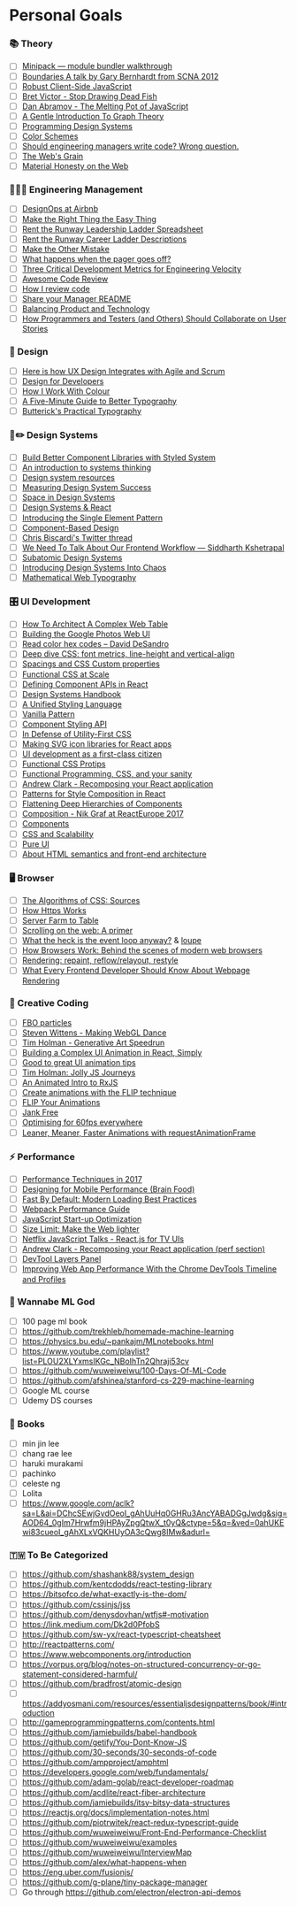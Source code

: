 # Personal Goals

### 📚 Theory

- [ ] [Minipack — module bundler walkthrough](https://github.com/ronami/minipack/blob/master/src/minipack.js)
- [ ] [Boundaries A talk by Gary Bernhardt from SCNA 2012](https://www.destroyallsoftware.com/talks/boundaries)
- [ ] [Robust Client-Side JavaScript](https://molily.de/robust-javascript)
- [ ] [Bret Victor - Stop Drawing Dead Fish](https://www.youtube.com/watch?v=KUDh6sCtm8s)
- [ ] [Dan Abramov - The Melting Pot of JavaScript](https://www.youtube.com/watch?v=G39lKaONAlA)
- [ ] [A Gentle Introduction To Graph Theory](https://medium.com/basecs/a-gentle-introduction-to-graph-theory-77969829ead8)
- [ ] [Programming Design Systems](https://programmingdesignsystems.com/introduction)
- [ ] [Color Schemes](https://programmingdesignsystems.com/color/color-schemes)
- [ ] [Should engineering managers write code? Wrong question.](https://building.coursera.org/blog/2016/12/01/should-engineering-managers-write-code-wrong-question)
- [ ] [The Web's Grain](https://frankchimero.com/writing/the-webs-grain/)
- [ ] [Material Honesty on the Web](https://alistapart.com/article/material-honesty-on-the-web)

### 👨🏽‍💻 Engineering Management

- [ ] [DesignOps at Airbnb](https://airbnb.design/designops-airbnb/)
- [ ] [Make the Right Thing the Easy Thing](https://jlengstorf.github.io/presentations/make-the-right-thing-the-easy-thing)
- [ ] [Rent the Runway Leadership Ladder Spreadsheet](https://docs.google.com/spreadsheets/d/1k4sO6pyCl_YYnf0PAXSBcX776rNcTjSOqDxZ5SDty-4/edit#gid=0)
- [ ] [Rent the Runway Career Ladder Descriptions](https://docs.google.com/document/d/1SxmQBrDZvj16veuc2OVO0wUX7a7vEKPM-57dNLXhuEk/edit)
- [ ] [Make the Other Mistake](https://medium.com/@mrabkin/make-the-other-mistake-7f449077839b)
- [ ] [What happens when the pager goes off?](https://increment.com/on-call/when-the-pager-goes-off)
- [ ] [Three Critical Development Metrics for Engineering Velocity](https://circleci.com/resources/velocity-report/)
- [ ] [Awesome Code Review](https://github.com/joho/awesome-code-review)
- [ ] [How I review code](https://engineering.tumblr.com/post/170040992289/how-i-review-code)
- [ ] [Share your Manager README](https://matthewnewkirk.com/2017/09/20/share-your-manager-readme/0)
- [ ] [Balancing Product and Technology](https://dev.actualbudget.com/balancing-product-technology/)
- [ ] [How Programmers and Testers (and Others) Should Collaborate on User Stories](https://www.mountaingoatsoftware.com/blog/how-programmers-and-testers-and-others-should-collaborate-on-user-stories)

### 🎨 Design

- [ ] [Here is how UX Design Integrates with Agile and Scrum](https://medium.com/swlh/here-is-how-ux-design-integrates-with-agile-and-scrum-4f3cf8c10e24)
- [ ] [Design for Developers](https://frontendmasters.com/workshops/design-for-devs)
- [ ] [How I Work With Colour](https://medium.com/@JustinMezzell/how-i-work-with-color-8439c98ae5ed)
- [ ] [A Five-Minute Guide to Better Typography](https://www.pierrickcalvez.com/journal/a-five-minutes-guide-to-better-typography)
- [ ] [Butterick's Practical Typography](https://practicaltypography.com)

### 📐✏️ Design Systems

- [ ] [Build Better Component Libraries with Styled System](https://medium.com/styled-components/build-better-component-libraries-with-styled-system-4951653d54ee)
- [ ] [An introduction to systems thinking](http://www.academia.edu/3317732/Systems_one_An_introduction_to_systems_thinking)
- [ ] [Design system resources](https://medium.com/zendesk-creative-blog/design-system-resources-b9119ddf9790)
- [ ] [Measuring Design System Success](https://medium.com/eightshapes-llc/measuring-design-system-success-d0513a93dd96)
- [ ] [Space in Design Systems](https://medium.com/eightshapes-llc/space-in-design-systems-188bcbae0d62)
- [ ] [Design Systems & React](https://github-ds.now.sh)
- [ ] [Introducing the Single Element Pattern](https://medium.freecodecamp.org/introducing-the-single-element-pattern-dfbd2c295c5d)
- [ ] [Component-Based Design](https://medium.com/@_alanbsmith/component-based-design-168811e0c4ab)
- [ ] [Chris Biscardi's Twitter thread](https://twitter.com/chrisbiscardi/status/976363118656831489)
- [ ] [We Need To Talk About Our Frontend Workflow — Siddharth Kshetrapal](https://www.youtube.com/watch?v=bLgZwFRYTJ4)
- [ ] [Subatomic Design Systems](https://daneden.me/2018/01/05/subatomic-design-systems)
- [ ] [Introducing Design Systems Into Chaos](https://www.rethinkhq.com/videos/introducing-design-systems-into-chaos-diana-mounter-github)
- [ ] [Mathematical Web Typography](http://jxnblk.com/writing/posts/mathematical-web-typography)

### 🎛 UI Development

- [ ] [How To Architect A Complex Web Table](https://www.smashingmagazine.com/2019/02/complex-web-tables/)
- [ ] [Building the Google Photos Web UI](https://medium.com/google-design/google-photos-45b714dfbed1)
- [ ] [Read color hex codes – David DeSandro](https://www.youtube.com/watch?v=eqZqx6lRPe0)
- [ ] [Deep dive CSS: font metrics, line-height and vertical-align](https://iamvdo.me/en/blog/css-font-metrics-line-height-and-vertical-align)
- [ ] [Spacings and CSS Custom properties](https://voices.basedesign.com/spacings-and-css-custom-properties-bdae00eaf3f1)
- [ ] [Functional CSS at Scale](http://assets.eli.wtf/talks/functional-css-scotland-2018/#/)
- [ ] [Defining Component APIs in React](http://jxnblk.com/writing/posts/defining-component-apis-in-react/)
- [ ] [Design Systems Handbook](https://www.designbetter.co/design-systems-handbook)
- [ ] [A Unified Styling Language](https://medium.com/seek-blog/a-unified-styling-language-d0c208de2660)
- [ ] [Vanilla Pattern](https://coggle.it/diagram/V0hkiP976OIbGpy8/t/vanilla-pattern)
- [ ] [Component Styling API](http://mrmrs.github.io/writing/2018/06/18/component-styling-api/)
- [ ] [In Defense of Utility-First CSS](https://frontstuff.io/in-defense-of-utility-first-css#it-bloats-the-html)
- [ ] [Making SVG icon libraries for React apps](http://nicolasgallagher.com/making-svg-icon-libraries-for-react-apps/)
- [ ] [UI development as a first-class citizen](http://mrmrs.github.io/writing/2016/04/21/developing-ui/)
- [ ] [Functional CSS Protips](https://github.com/chibicode/react-functional-css-protips)
- [ ] [Functional Programming, CSS, and your sanity](http://www.jon.gold/2015/07/functional-css)
- [ ] [Andrew Clark - Recomposing your React application](https://www.youtube.com/watch?v=zD_judE-bXk)
- [ ] [Patterns for Style Composition in React](http://jxnblk.com/writing/posts/patterns-for-style-composition-in-react)
- [ ] [Flattening Deep Hierarchies of Components](http://varun.ca/flattening-deep-hierarchies-of-components/)
- [ ] [Composition - Nik Graf at ReactEurope 2017](https://www.youtube.com/watch?v=qJgff2spvzM)
- [ ] [Components](http://jxnblk.com/writing/posts/components/)
- [ ] [CSS and Scalability](http://mrmrs.github.io/writing/2016/03/24/scalable-css)
- [ ] [Pure UI](https://rauchg.com/2015/pure-ui#)
- [ ] [About HTML semantics and front-end architecture](http://nicolasgallagher.com/about-html-semantics-front-end-architecture/)

### 🖥️ Browser

- [ ] [The Algorithms of CSS: Sources](https://notlaura.com/algorithms-of-css-sources)
- [ ] [How Https Works](https://howhttps.works)
- [ ] [Server Farm to Table](http://jenna.is/slides/server-farm-to-table-annotated.pdf)
- [ ] [Scrolling on the web: A primer](https://blogs.windows.com/msedgedev/2017/03/08/scrolling-on-the-web/)
- [ ] [What the heck is the event loop anyway?](https://www.youtube.com/watch?v=8aGhZQkoFbQ) & [loupe](http://latentflip.com/loupe)
- [ ] [How Browsers Work: Behind the scenes of modern web browsers](https://www.html5rocks.com/en/tutorials/internals/howbrowserswork)
- [ ] [Rendering: repaint, reflow/relayout, restyle](http://www.phpied.com/rendering-repaint-reflowrelayout-restyle)
- [ ] [What Every Frontend Developer Should Know About Webpage Rendering](http://frontendbabel.info/articles/webpage-rendering-101)

### 💽 Creative Coding

- [ ] [FBO particles](http://barradeau.com/blog/?p=621)
- [ ] [Steven Wittens - Making WebGL Dance](https://www.youtube.com/watch?v=GNO_CYUjMK8)
- [ ] [Tim Holman - Generative Art Speedrun](https://www.youtube.com/watch?v=4Se0_w0ISYk&t=758s)
- [ ] [Building a Complex UI Animation in React, Simply](https://css-tricks.com/building-a-complex-ui-animation-in-react-simply/)
- [ ] [Good to great UI animation tips](https://uxdesign.cc/good-to-great-ui-animation-tips-7850805c12e5)
- [ ] [Tim Holman: Jolly JS Journeys](https://www.youtube.com/watch?v=iGPzwotXgfk)
- [ ] [An Animated Intro to RxJS](https://css-tricks.com/animated-intro-rxjs/)
- [ ] [Create animations with the FLIP technique](http://www.creativebloq.com/features/create-animations-with-the-flip-technique)
- [ ] [FLIP Your Animations](https://aerotwist.com/blog/flip-your-animations/)
- [ ] [Jank Free](http://jankfree.org)
- [ ] [Optimising for 60fps everywhere](https://engineering.gosquared.com/optimising-60fps-everywhere-in-javascript)
- [ ] [Leaner, Meaner, Faster Animations with requestAnimationFrame](https://www.html5rocks.com/en/tutorials/speed/animations)

### ⚡ Performance

- [ ] [Performance Techniques in 2017](https://github.com/manucorporat/perf-apis-2/blob/master/performance-techniques.pdf)
- [ ] [Designing for Mobile Performance (Brain Food)](https://www.awwwards.com/brainfood-mobile-performance-vol3.pdf)
- [ ] [Fast By Default: Modern Loading Best Practices](https://www.youtube.com/watch?v=_srJ7eHS3IM)
- [ ] [Webpack Performance Guide](https://developers.google.com/web/fundamentals/performance/webpack/)
- [ ] [JavaScript Start-up Optimization](https://developers.google.com/web/fundamentals/performance/optimizing-content-efficiency/javascript-startup-optimization/)
- [ ] [Size Limit: Make the Web lighter](https://evilmartians.com/chronicles/size-limit-make-the-web-lighter)
- [ ] [Netflix JavaScript Talks - React.js for TV UIs](https://www.youtube.com/watch?v=5sETJs2_jwo&feature=youtu.be&t=15m55s)
- [ ] [Andrew Clark - Recomposing your React application (perf section)](https://www.youtube.com/watch?v=zD_judE-bXk&feature=youtu.be&t=19m10s)
- [ ] [DevTool Layers Panel](https://www.youtube.com/watch?v=6je49J67TQk&list=PLNYkxOF6rcIBz9ACEQRmO9Lw8PW7vn0lr&index=1)
- [ ] [Improving Web App Performance With the Chrome DevTools Timeline and Profiles](https://addyosmani.com/blog/performance-optimisation-with-timeline-profiles/)

### 🤖 Wannabe ML God

- [ ] 100 page ml book
- [ ] https://github.com/trekhleb/homemade-machine-learning
- [ ] https://physics.bu.edu/~pankajm/MLnotebooks.html
- [ ] https://www.youtube.com/playlist?list=PLOU2XLYxmsIKGc_NBoIhTn2Qhraji53cv
- [ ] https://github.com/wuweiweiwu/100-Days-Of-ML-Code
- [ ] https://github.com/afshinea/stanford-cs-229-machine-learning
- [ ] Google ML course
- [ ] Udemy DS courses

### 📖 Books

- [ ] min jin lee
- [ ] chang rae lee
- [ ] haruki murakami
- [ ] pachinko
- [ ] celeste ng
- [ ] Lolita
- [ ] https://www.google.com/aclk?sa=L&ai=DChcSEwjGvdOeoI_gAhUuHq0GHRu3AncYABADGgJwdg&sig=AOD64_0gIm7Hrwfm9jHPAyZpgQtwX_t0yQ&ctype=5&q=&ved=0ahUKEwi83cueoI_gAhXLxVQKHUyOA3cQwg8IMw&adurl=

### 🇹🇼 To Be Categorized

- [ ] https://github.com/shashank88/system_design
- [ ] https://github.com/kentcdodds/react-testing-library
- [ ] https://bitsofco.de/what-exactly-is-the-dom/
- [ ] https://github.com/cssinjs/jss
- [ ] https://github.com/denysdovhan/wtfjs#-motivation
- [ ] https://link.medium.com/Dk2d0PfobS
- [ ] https://github.com/sw-yx/react-typescript-cheatsheet
- [ ] http://reactpatterns.com/
- [ ] https://www.webcomponents.org/introduction
- [ ] https://vorpus.org/blog/notes-on-structured-concurrency-or-go-statement-considered-harmful/
- [ ] https://github.com/bradfrost/atomic-design
- [ ] https://addyosmani.com/resources/essentialjsdesignpatterns/book/#introduction
- [ ] http://gameprogrammingpatterns.com/contents.html
- [ ] https://github.com/jamiebuilds/babel-handbook
- [ ] https://github.com/getify/You-Dont-Know-JS
- [ ] https://github.com/30-seconds/30-seconds-of-code
- [ ] https://github.com/ampproject/amphtml
- [ ] https://developers.google.com/web/fundamentals/
- [ ] https://github.com/adam-golab/react-developer-roadmap
- [ ] https://github.com/acdlite/react-fiber-architecture
- [ ] https://github.com/jamiebuilds/itsy-bitsy-data-structures
- [ ] https://reactjs.org/docs/implementation-notes.html
- [ ] https://github.com/piotrwitek/react-redux-typescript-guide
- [ ] https://github.com/wuweiweiwu/Front-End-Performance-Checklist
- [ ] https://github.com/wuweiweiwu/examples
- [ ] https://github.com/wuweiweiwu/InterviewMap
- [ ] https://github.com/alex/what-happens-when
- [ ] https://eng.uber.com/fusionjs/
- [ ] https://github.com/g-plane/tiny-package-manager
- [ ] Go through https://github.com/electron/electron-api-demos
